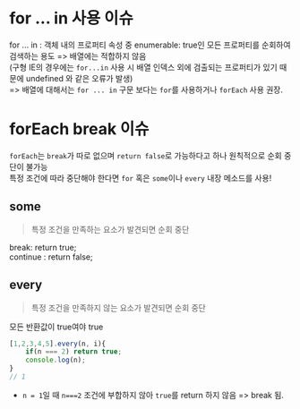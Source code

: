 # for ... in 사용 이슈

for ... in : 객체 내의 프로퍼티 속성 중 enumerable: true인 모든 프로퍼티를 순회하여 검색하는 용도 => 배열에는 적합하지 않음  
(구형 IE의 경우에는 `for...in` 사용 시 배열 인덱스 외에 검출되는 프로퍼티가 있기 때문에 undefined 와 같은 오류가 발생)  
=> 배열에 대해서는 `for ... in` 구문 보다는 `for`를 사용하거나 `forEach` 사용 권장.  

# forEach break 이슈

`forEach`는 `break`가 따로 없으며 `return false`로 가능하다고 하나 원칙적으로 순회 중단이 불가능  
특정 조건에 따라 중단해야 한다면 `for` 혹은 `some`이나 `every` 내장 메소드를 사용!  

## some

> 특정 조건을 만족하는 요소가 발견되면 순회 중단

break: return true;  
continue : return false;  

## every

> 특정 조건을 만족하지 않는 요소가 발견되면 순회 중단

모든 반환값이 true여야 true  

```js
[1,2,3,4,5].every(n, i){
    if(n === 2) return true;
    console.log(n);
}
// 1
```

- `n = 1`일 때 `n===2` 조건에 부합하지 않아 `true`를 return 하지 않음 => break 됨.
